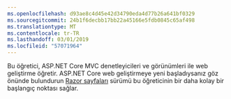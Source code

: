 ```yaml
---
ms.openlocfilehash: d93ae8c4d45e42d34790eda4d77b26a641bf0329
ms.sourcegitcommit: 24b1f6decbb17bb22a45166e5fdb0845c65af498
ms.translationtype: MT
ms.contentlocale: tr-TR
ms.lasthandoff: 03/01/2019
ms.locfileid: "57071964"
---
```

Bu öğretici, ASP.NET Core MVC denetleyicileri ve görünümleri ile web geliştirme öğretir. ASP.NET Core web geliştirmeye yeni başladıysanız göz önünde bulundurun [Razor sayfaları](xref:tutorials/razor-pages/razor-pages-start) sürümü bu öğreticinin bir daha kolay bir başlangıç noktası sağlar.
